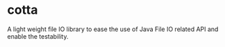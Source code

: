 cotta
=====

A light weight file IO library to ease the use of Java File IO related API and enable the testability.
